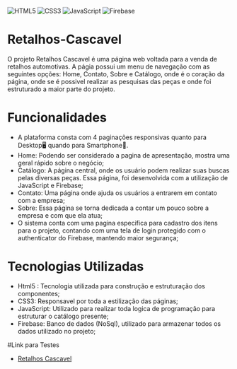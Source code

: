  ![HTML5](https://img.shields.io/badge/html5-%23E34F26.svg?style=for-the-badge&logo=html5&logoColor=white) ![CSS3](https://img.shields.io/badge/css3-%231572B6.svg?style=for-the-badge&logo=css3&logoColor=white) ![JavaScript](https://img.shields.io/badge/javascript-%23323330.svg?style=for-the-badge&logo=javascript&logoColor=%23F7DF1E) ![Firebase](https://img.shields.io/badge/Firebase-039BE5?style=for-the-badge&logo=Firebase&logoColor=white)
 
# Retalhos-Cascavel
O projeto Retalhos Cascavel é uma página web voltada para a venda de retalhos automotivas. A págia possui um menu de navegação com as seguintes opções: Home, Contato, Sobre e Catálogo, onde é o coração da página, onde se é possivel realizar as pesquisas das peças e onde foi estruturado a maior parte do projeto.

# Funcionalidades
- A plataforma consta com 4 paginações responsivas quanto para Desktop:desktop_computer: quando para Smartphone:iphone:.
- Home: Podendo ser considerado a pagina de apresentação, mostra uma geral rápido sobre o negócio;
- Catálogo: A página central, onde os usuário podem realizar suas buscas pelas diversas peças. Essa página, foi desenvolvida com a utilização de JavaScript e Firebase;
- Contato: Uma página onde ajuda os usuários a entrarem em contato com a empresa;
- Sobre: Essa página se torna dedicada a contar um pouco sobre a empresa e com que ela atua;
- O sistema conta com uma pagina especifica para cadastro dos itens para o projeto, contando com uma tela de login protegido com o authenticator do Firebase, mantendo maior segurança;

# Tecnologias Utilizadas
- Html5 : Tecnologia utilizada para construção e estruturação dos componentes;
- CSS3: Responsavel por toda a estilização das páginas;
- JavaScript: Utilizado para realizar toda logica de programação para estruturar o catálogo presente;
- Firebase: Banco de dados (NoSql), utilizado para armazenar todos os dados utilizado no projeto;

#Link para Testes
- [Retalhos Cascavel](https://vinnialves.github.io/Retalhos-Cascavel/Home.html)

